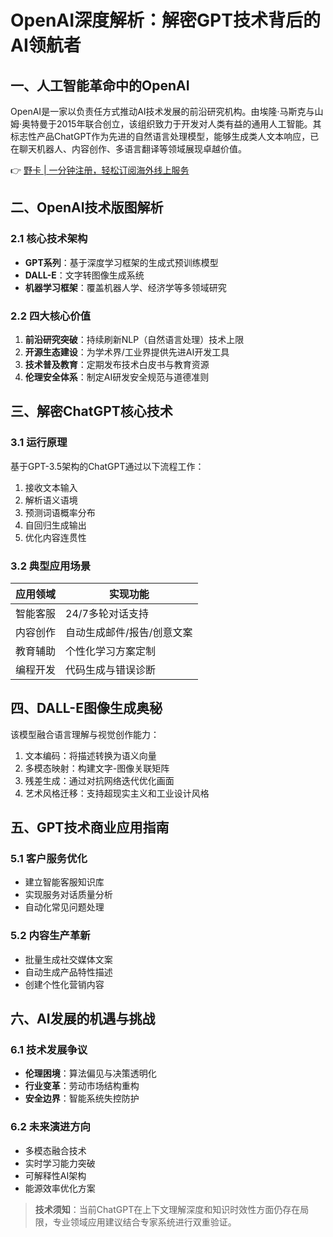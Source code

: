 # OpenAI深度解析：解密GPT技术背后的AI领航者

## 一、人工智能革命中的OpenAI
OpenAI是一家以负责任方式推动AI技术发展的前沿研究机构。由埃隆·马斯克与山姆·奥特曼于2015年联合创立，该组织致力于开发对人类有益的通用人工智能。其标志性产品ChatGPT作为先进的自然语言处理模型，能够生成类人文本响应，已在聊天机器人、内容创作、多语言翻译等领域展现卓越价值。

👉 [野卡 | 一分钟注册，轻松订阅海外线上服务](https://bbtdd.com/yeka)

## 二、OpenAI技术版图解析

### 2.1 核心技术架构
- **GPT系列**：基于深度学习框架的生成式预训练模型
- **DALL-E**：文字转图像生成系统
- **机器学习框架**：覆盖机器人学、经济学等多领域研究

### 2.2 四大核心价值
1. **前沿研究突破**：持续刷新NLP（自然语言处理）技术上限
2. **开源生态建设**：为学术界/工业界提供先进AI开发工具
3. **技术普及教育**：定期发布技术白皮书与教育资源
4. **伦理安全体系**：制定AI研发安全规范与道德准则

## 三、解密ChatGPT核心技术

### 3.1 运行原理
基于GPT-3.5架构的ChatGPT通过以下流程工作：
1. 接收文本输入
2. 解析语义语境
3. 预测词语概率分布
4. 自回归生成输出
5. 优化内容连贯性

### 3.2 典型应用场景
| 应用领域       | 实现功能                     |
|----------------|------------------------------|
| 智能客服       | 24/7多轮对话支持            |
| 内容创作       | 自动生成邮件/报告/创意文案   |
| 教育辅助       | 个性化学习方案定制           |
| 编程开发       | 代码生成与错误诊断           |

## 四、DALL-E图像生成奥秘
该模型融合语言理解与视觉创作能力：
1. 文本编码：将描述转换为语义向量
2. 多模态映射：构建文字-图像关联矩阵
3. 残差生成：通过对抗网络迭代优化画面
4. 艺术风格迁移：支持超现实主义和工业设计风格

[//]: # (👉 [野卡 | 数字游民必备的海外服务订阅解决方案]&#40;https://bbtdd.com/yeka&#41;)

## 五、GPT技术商业应用指南

### 5.1 客户服务优化
- 建立智能客服知识库
- 实现服务对话质量分析
- 自动化常见问题处理

### 5.2 内容生产革新
- 批量生成社交媒体文案
- 自动生成产品特性描述
- 创建个性化营销内容

## 六、AI发展的机遇与挑战

### 6.1 技术发展争议
- **伦理困境**：算法偏见与决策透明化
- **行业变革**：劳动市场结构重构
- **安全边界**：智能系统失控防护

### 6.2 未来演进方向
- 多模态融合技术
- 实时学习能力突破
- 可解释性AI架构
- 能源效率优化方案

> **技术须知**：当前ChatGPT在上下文理解深度和知识时效性方面仍存在局限，专业领域应用建议结合专家系统进行双重验证。
